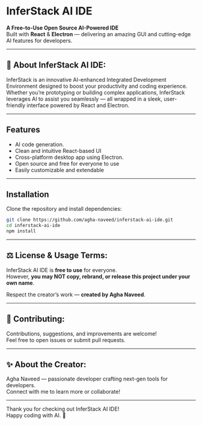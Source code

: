 # InferStack AI IDE

**A Free-to-Use Open Source AI-Powered IDE**  
Built with **React** & **Electron** — delivering an amazing GUI and cutting-edge AI features for developers.

---

## 🚀 About InferStack AI IDE:
InferStack is an innovative AI-enhanced Integrated Development Environment designed to boost your productivity and coding experience.
Whether you’re prototyping or building complex applications, InferStack leverages AI to assist you seamlessly — all wrapped in a sleek, user-friendly interface powered by React and Electron.

---

## Features

- AI code generation.
- Clean and intuitive React-based UI  
- Cross-platform desktop app using Electron.
- Open source and free for everyone to use  
- Easily customizable and extendable  

---

## Installation

Clone the repository and install dependencies:

```bash
git clone https://github.com/agha-naveed/inferstack-ai-ide.git
cd inferstack-ai-ide
npm install
```
---

## ⚖️ License & Usage Terms:
InferStack AI IDE is **free to use** for everyone. <br />
However, **you may NOT copy, rebrand, or release this project under your own name**.

Respect the creator’s work — **created by Agha Naveed**.

---

## 🙌 Contributing:
Contributions, suggestions, and improvements are welcome! <br />
Feel free to open issues or submit pull requests.


---


## ✨ About the Creator:
Agha Naveed — passionate developer crafting next-gen tools for developers. <br />
Connect with me to learn more or collaborate!


---


Thank you for checking out InferStack AI IDE! <br />
Happy coding with AI. 🚀